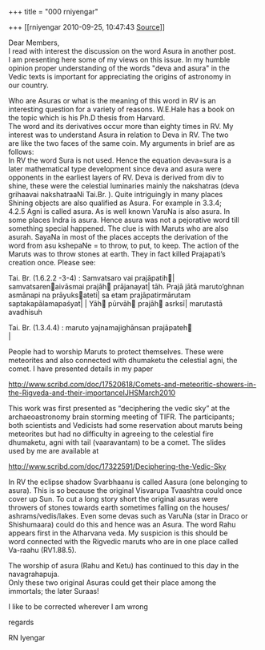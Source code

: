 +++
title = "000 rniyengar"

+++
[[rniyengar	2010-09-25, 10:47:43 [Source](https://groups.google.com/g/bvparishat/c/1upJUorV_j8)]]



Dear Members,  
I read with interest the discussion on the word Asura in another post.  
I am presenting here some of my views on this issue. In my humble  
opinion proper understanding of the words "deva and asura" in the  
Vedic texts is important for appreciating the origins of astronomy in  
our country.  
  
Who are Asuras or what is the meaning of this word in RV is an  
interesting question for a variety of reasons. W.E.Hale has a book on  
the topic which is his Ph.D thesis from Harvard.  
The word and its derivatives occur more than eighty times in RV. My  
interest was to understand Asura in relation to Deva in RV. The two  
are like the two faces of the same coin. My arguments in brief are as  
follows:  
In RV the word Sura is not used. Hence the equation deva=sura is a  
later mathematical type development since deva and asura were  
opponents in the earliest layers of RV. Deva is derived from div to  
shine, these were the celestial luminaries mainly the nakshatras (deva  
grihaavai nakshatraaNi Tai.Br. ). Quite intriguingly in many places  
Shining objects are also qualified as Asura. For example in 3.3.4;  
4.2.5 Agni is called asura. As is well known VaruNa is also asura. In  
some places Indra is asura. Hence asura was not a pejorative word till  
something special happened. The clue is with Maruts who are also  
asurah. SayaNa in most of the places accepts the derivation of the  
word from asu kshepaNe = to throw, to put, to keep. The action of the  
Maruts was to throw stones at earth. They in fact killed Prajapati’s  
creation once. Please see:  
  
Tai. Br. (1.6.2.2 -3-4) : Samvatsaro vai prajāpatih\|  
samvatsarenaivāsmai prajāh prājanayat\| tāh. Prajā jātā maruto’ghnan  
asmānapi na prāyuksateti\| sa etam prajāpatirmārutam  
saptakapālamapaśyat\| \| Yāh pūrvāh prajāh asrksī\| marutastā  
avadhisuh  
  
Tai. Br. (1.3.4.4) : maruto yajnamajighānsan prajāpateh  
\|  
  
People had to worship Maruts to protect themselves. These were  
meteorites and also connected with dhumaketu the celestial agni, the  
comet. I have presented details in my paper  
  
<http://www.scribd.com/doc/17520618/Comets-and-meteoritic-showers-in-the-Rigveda-and-their-importanceIJHSMarch2010>  
  
This work was first presented as “deciphering the vedic sky” at the  
archaeoastronomy brain storming meeting of TIFR. The participants;  
both scientists and Vedicists had some reservation about maruts being  
meteorites but had no difficulty in agreeing to the celestial fire  
dhumaketu, agni with tail (vaaravantam) to be a comet. The slides  
used by me are available at  
  
<http://www.scribd.com/doc/17322591/Deciphering-the-Vedic-Sky>  
  
In RV the eclipse shadow Svarbhaanu is called Aasura (one belonging to  
asura). This is so because the original Visvarupa Tvaashtra could once  
cover up Sun. To cut a long story short the original asuras were  
throwers of stones towards earth sometimes falling on the houses/  
ashrams/vedis/lakes. Even some devas such as VaruNa (star in Draco or  
Shishumaara) could do this and hence was an Asura. The word Rahu  
appears first in the Atharvana veda. My suspicion is this should be  
word connected with the Rigvedic maruts who are in one place called  
Va-raahu (RV1.88.5).  
  
The worship of asura (Rahu and Ketu) has continued to this day in the  
navagrahapuja.  
Only these two original Asuras could get their place among the  
immortals; the later Suraas!  
  
I like to be corrected wherever I am wrong  
  
regards  
  
RN Iyengar

